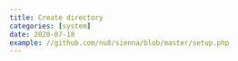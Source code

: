 ```yaml
---
title: Create directory
categories: [system]
date: 2020-07-18
example: //github.com/nu8/sienna/blob/master/setup.php
---
```

